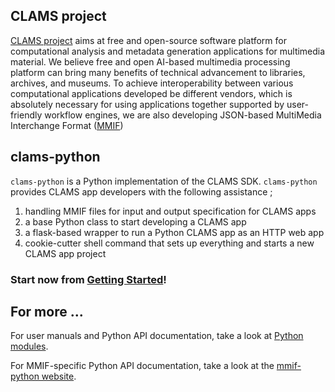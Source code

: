 ## CLAMS project
[CLAMS project](https://clams.ai) aims at free and open-source software platform for computational analysis and metadata generation applications for multimedia material. We believe free and open AI-based multimedia processing platform can bring many benefits of technical advancement to libraries, archives, and museums. To achieve interoperability between various computational applications developed be different vendors, which is absolutely necessary for using applications together supported by user-friendly workflow engines, we are also developing JSON-based MultiMedia Interchange Format ([MMIF](https://mmif.clams.ai))

## clams-python
`clams-python` is a Python implementation of the CLAMS SDK. `clams-python` provides CLAMS app developers with the following assistance ; 

1. handling MMIF files for input and output specification for CLAMS apps
1. a base Python class to start developing a CLAMS app
1. a flask-based wrapper to run a Python CLAMS app as an HTTP web app
1. cookie-cutter shell command that sets up everything and starts a new CLAMS app project

### Start now from [Getting Started](introduction.html)!

## For more ...
For user manuals and Python API documentation, take a look at [Python modules](https://clams.ai/clams-python/modules.html).

For MMIF-specific Python API documentation, take a look at the [mmif-python website](https://clams.ai/mmif-python).

